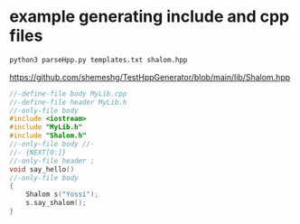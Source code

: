 # example generating include and cpp files

```bash
python3 parseHpp.py templates.txt shalom.hpp
```

https://github.com/shemeshg/TestHppGenerator/blob/main/lib/Shalom.hpp

```cpp
//-define-file body MyLib.cpp 
//-define-file header MyLib.h
//-only-file body
#include <iostream>
#include "MyLib.h"
#include "Shalom.h"
//-only-file body //-
//- {NEXT[0:]}
//-only-file header ;
void say_hello()
//-only-file body
{
    Shalom s("Yossi");
    s.say_shalom();    
}
```